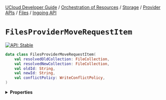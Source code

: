 [UCloud Developer Guide](/docs/developer-guide/README.md) / [Orchestration of Resources](/docs/developer-guide/orchestration/README.md) / [Storage](/docs/developer-guide/orchestration/storage/README.md) / [Provider APIs](/docs/developer-guide/orchestration/storage/providers/README.md) / [Files](/docs/developer-guide/orchestration/storage/providers/files/README.md) / [Ingoing API](/docs/developer-guide/orchestration/storage/providers/files/ingoing.md)

# `FilesProviderMoveRequestItem`


[![API: Stable](https://img.shields.io/static/v1?label=API&message=Stable&color=green&style=flat-square)](/docs/developer-guide/core/api-conventions.md)



```kotlin
data class FilesProviderMoveRequestItem(
    val resolvedOldCollection: FileCollection,
    val resolvedNewCollection: FileCollection,
    val oldId: String,
    val newId: String,
    val conflictPolicy: WriteConflictPolicy,
)
```

<details>
<summary>
<b>Properties</b>
</summary>

<details>
<summary>
<code>resolvedOldCollection</code>: <code><code><a href='/docs/reference/dk.sdu.cloud.file.orchestrator.api.FileCollection.md'>FileCollection</a></code></code>
</summary>





</details>

<details>
<summary>
<code>resolvedNewCollection</code>: <code><code><a href='/docs/reference/dk.sdu.cloud.file.orchestrator.api.FileCollection.md'>FileCollection</a></code></code>
</summary>





</details>

<details>
<summary>
<code>oldId</code>: <code><code><a href='https://kotlinlang.org/api/latest/jvm/stdlib/kotlin/-string/'>String</a></code></code>
</summary>





</details>

<details>
<summary>
<code>newId</code>: <code><code><a href='https://kotlinlang.org/api/latest/jvm/stdlib/kotlin/-string/'>String</a></code></code>
</summary>





</details>

<details>
<summary>
<code>conflictPolicy</code>: <code><code><a href='/docs/reference/dk.sdu.cloud.file.orchestrator.api.WriteConflictPolicy.md'>WriteConflictPolicy</a></code></code>
</summary>





</details>



</details>



